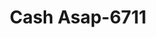 ---
f_zip-code: 62959
f_state-code: IL
title: Cash Asap-6711
f_phone: 618-997-4542
f_city-only: Marion
f_address: 2406 Williamson County Pkwy Marion
f_location-unique-id: '6711'
slug: cash-asap-6711
updated-on: '2024-05-30T13:46:58.046Z'
created-on: '2024-05-30T13:36:59.803Z'
published-on: '2024-05-30T13:54:32.469Z'
f_city-state: cms/city/marion-il.md
f_company: cms/company/cash-asap.md
f_state: cms/state/illinois.md
layout: '[payday-loan].html'
tags: payday-loan
---